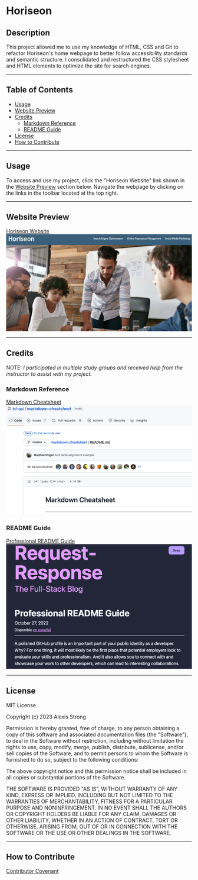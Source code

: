 # **Horiseon**

## **Description**
This project allowed me to use my knowledge of HTML, CSS and Git to refactor Horiseon's home webpage to better follow accessibility standards and semantic structure. I consolidated and restructured the CSS stylesheet and HTML elements to optimize the site for search engines.  
- - - -
## **Table of Contents**
- [Usage](#usage)
- [Website Preview](#website-preview)
- [Credits](#credits)
    - [Markdown Reference](#markdown-reference)
    - [README Guide](#readme-guide)
- [License](#license)
- [How to Contribute](#how-to-contribute)
- - - -
## **Usage**
To access and use my project, click the "Horiseon Website" link shown in the [Website Preview](#website-preview)<a name="website_preview"></a> section below. Navigate the webpage by clicking on the links in the toolbar located at the top right.
- - - -
## **Website Preview**
[Horiseon Website](https://alexisstrong11.github.io/Horiseon/)
![People at table with glasses of water, looking at scattered papers](./assets/images/Homepage.png "homepage")
- - - - 
## **Credits**
NOTE: *I participated in multiple study groups and received help from the instructor to assist with my  project.*

### Markdown Reference
[Markdown Cheatsheet](https://github.com/tchapi/markdown-cheatsheet/blob/master/README.md/ "Markdown Cheatsheet")
![Markdown-cheatsheet Github repository homepage](./assets/images/Markdown%20Cheatsheet.png "Markdown Cheatsheet")
### README Guide
[Professional README Guide](https://coding-boot-camp.github.io/full-stack/github/professional-readme-guide/ "Professional README Guide")
![Professional README guide homepage](./assets/images/Readme%20Reference.png "Readme Reference")

- - - - 
## **License**
MIT License

Copyright (c) 2023 Alexis Strong

Permission is hereby granted, free of charge, to any person obtaining a copy
of this software and associated documentation files (the "Software"), to deal
in the Software without restriction, including without limitation the rights
to use, copy, modify, merge, publish, distribute, sublicense, and/or sell
copies of the Software, and to permit persons to whom the Software is
furnished to do so, subject to the following conditions:

The above copyright notice and this permission notice shall be included in all
copies or substantial portions of the Software.

THE SOFTWARE IS PROVIDED "AS IS", WITHOUT WARRANTY OF ANY KIND, EXPRESS OR
IMPLIED, INCLUDING BUT NOT LIMITED TO THE WARRANTIES OF MERCHANTABILITY,
FITNESS FOR A PARTICULAR PURPOSE AND NONINFRINGEMENT. IN NO EVENT SHALL THE
AUTHORS OR COPYRIGHT HOLDERS BE LIABLE FOR ANY CLAIM, DAMAGES OR OTHER
LIABILITY, WHETHER IN AN ACTION OF CONTRACT, TORT OR OTHERWISE, ARISING FROM,
OUT OF OR IN CONNECTION WITH THE SOFTWARE OR THE USE OR OTHER DEALINGS IN THE
SOFTWARE.
- - - - 
## **How to Contribute**
[Contributor Covenant](https://www.contributor-covenant.org/)